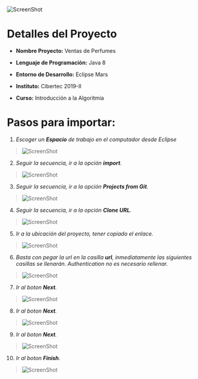 ![ScreenShot](https://raw.githubusercontent.com/josepintado24/CIBERTEC_IA-VentaPerfumes/master/VentaPerfumes/screenshot/2020-01-14_11-36-30.jpg)
# Detalles del Proyecto

* **Nombre Proyecto:** Ventas de Perfumes

* **Lenguaje de Programación:** Java 8

* **Entorno de Desarrollo:** Eclipse Mars

* **Instituto:** Cibertec 2019-II

* **Curso:** Introducción a la Algoritmia

# Pasos para importar:
 1. *Escoger un **Espacio** de trabajo en el computador desde Eclipse*

>![ScreenShot](https://raw.githubusercontent.com/josepintado24/CIBERTEC_IA-VentaPerfumes/master/VentaPerfumes/screenshot/space.jpg)

2. *Seguir la secuencia, ir a la opción **import**.*

>![ScreenShot](https://raw.githubusercontent.com/josepintado24/CIBERTEC_IA-VentaPerfumes/master/VentaPerfumes/screenshot/SelectImport.jpg)

3. *Seguir la secuencia, ir a la opción **Projects from Git**.*

>![ScreenShot](https://raw.githubusercontent.com/josepintado24/CIBERTEC_IA-VentaPerfumes/master/VentaPerfumes/screenshot/importGit.jpg)

4. *Seguir la secuencia, ir a la opción **Clone URL**.*

>![ScreenShot](https://raw.githubusercontent.com/josepintado24/CIBERTEC_IA-VentaPerfumes/master/VentaPerfumes/screenshot/importGitURL.jpg)

5. *Ir a la ubicación del proyecto, tener copiado el enlace.*

>![ScreenShot](https://raw.githubusercontent.com/josepintado24/CIBERTEC_IA-VentaPerfumes/master/VentaPerfumes/screenshot/copyBrowser.jpg)

6. *Basta con pegar la url en la casilla **url**, inmediatamente las siguientes casillas se llenarán. Authentication no es necesario rellenar.*

>![ScreenShot](https://raw.githubusercontent.com/josepintado24/CIBERTEC_IA-VentaPerfumes/master/VentaPerfumes/screenshot/PasteURL.jpg)

7. *Ir al boton **Next**.*

>![ScreenShot](https://raw.githubusercontent.com/josepintado24/CIBERTEC_IA-VentaPerfumes/master/VentaPerfumes/screenshot/nex01.jpg)

8. *Ir al boton **Next**.*

>![ScreenShot](https://raw.githubusercontent.com/josepintado24/CIBERTEC_IA-VentaPerfumes/master/VentaPerfumes/screenshot/nex02.jpg)

9. *Ir al boton **Next**.*

>![ScreenShot](https://raw.githubusercontent.com/josepintado24/CIBERTEC_IA-VentaPerfumes/master/VentaPerfumes/screenshot/nex03.jpg)

10. *Ir al boton **Finish**.*

>![ScreenShot](https://raw.githubusercontent.com/josepintado24/CIBERTEC_IA-VentaPerfumes/master/VentaPerfumes/screenshot/finish.jpg)
